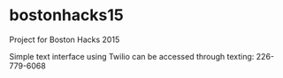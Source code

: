 # bostonhacks15
Project for Boston Hacks 2015

Simple text interface using Twilio can be accessed through texting: 226-779-6068
